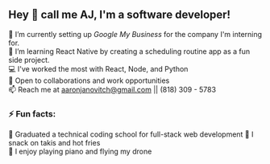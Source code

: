 ## Hey 👋  call me AJ, I'm a software developer!

🔭 I’m currently setting up _Google My Business_ for the company I'm interning for. \
🌱 I’m learning React Native by creating a scheduling routine app as a fun side project. \
💻 I've worked the most with React, Node, and Python \
💬 Open to collaborations and work opportunities \
📫 Reach me at aaronjanovitch@gmail.com || (818) 309 - 5783 

### ⚡ Fun facts:
🏢 Graduated a technical coding school for full-stack web development
🍎 I snack on takis and hot fries \
🤪 I enjoy playing piano and flying my drone
